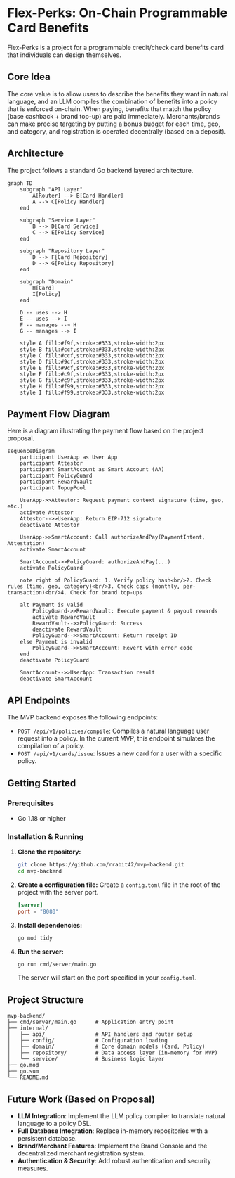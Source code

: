 # Flex-Perks: On-Chain Programmable Card Benefits

Flex-Perks is a project for a programmable credit/check card benefits card that individuals can design themselves.

## Core Idea

The core value is to allow users to describe the benefits they want in natural language, and an LLM compiles the combination of benefits into a policy that is enforced on-chain. When paying, benefits that match the policy (base cashback + brand top-up) are paid immediately. Merchants/brands can make precise targeting by putting a bonus budget for each time, geo, and category, and registration is operated decentrally (based on a deposit).

## Architecture

The project follows a standard Go backend layered architecture.

```mermaid
graph TD
    subgraph "API Layer"
        A[Router] --> B[Card Handler]
        A --> C[Policy Handler]
    end

    subgraph "Service Layer"
        B --> D[Card Service]
        C --> E[Policy Service]
    end

    subgraph "Repository Layer"
        D --> F[Card Repository]
        D --> G[Policy Repository]
    end

    subgraph "Domain"
        H[Card]
        I[Policy]
    end

    D -- uses --> H
    E -- uses --> I
    F -- manages --> H
    G -- manages --> I

    style A fill:#f9f,stroke:#333,stroke-width:2px
    style B fill:#ccf,stroke:#333,stroke-width:2px
    style C fill:#ccf,stroke:#333,stroke-width:2px
    style D fill:#9cf,stroke:#333,stroke-width:2px
    style E fill:#9cf,stroke:#333,stroke-width:2px
    style F fill:#c9f,stroke:#333,stroke-width:2px
    style G fill:#c9f,stroke:#333,stroke-width:2px
    style H fill:#f99,stroke:#333,stroke-width:2px
    style I fill:#f99,stroke:#333,stroke-width:2px
```

## Payment Flow Diagram

Here is a diagram illustrating the payment flow based on the project proposal.

```mermaid
sequenceDiagram
    participant UserApp as User App
    participant Attestor
    participant SmartAccount as Smart Account (AA)
    participant PolicyGuard
    participant RewardVault
    participant TopupPool

    UserApp->>Attestor: Request payment context signature (time, geo, etc.)
    activate Attestor
    Attestor-->>UserApp: Return EIP-712 signature
    deactivate Attestor

    UserApp->>SmartAccount: Call authorizeAndPay(PaymentIntent, Attestation)
    activate SmartAccount

    SmartAccount->>PolicyGuard: authorizeAndPay(...)
    activate PolicyGuard
    
    note right of PolicyGuard: 1. Verify policy hash<br/>2. Check rules (time, geo, category)<br/>3. Check caps (monthly, per-transaction)<br/>4. Check for brand top-ups

    alt Payment is valid
        PolicyGuard->>RewardVault: Execute payment & payout rewards
        activate RewardVault
        RewardVault-->>PolicyGuard: Success
        deactivate RewardVault
        PolicyGuard-->>SmartAccount: Return receipt ID
    else Payment is invalid
        PolicyGuard-->>SmartAccount: Revert with error code
    end
    deactivate PolicyGuard

    SmartAccount-->>UserApp: Transaction result
    deactivate SmartAccount
```

## API Endpoints

The MVP backend exposes the following endpoints:

- `POST /api/v1/policies/compile`: Compiles a natural language user request into a policy. In the current MVP, this endpoint simulates the compilation of a policy.
- `POST /api/v1/cards/issue`: Issues a new card for a user with a specific policy.

## Getting Started

### Prerequisites

- Go 1.18 or higher

### Installation & Running

1.  **Clone the repository:**
    ```bash
    git clone https://github.com/rrabit42/mvp-backend.git
    cd mvp-backend
    ```

2.  **Create a configuration file:**
    Create a `config.toml` file in the root of the project with the server port.
    ```toml
    [server]
    port = "8080"
    ```

3.  **Install dependencies:**
    ```bash
    go mod tidy
    ```

4.  **Run the server:**
    ```bash
    go run cmd/server/main.go
    ```
    The server will start on the port specified in your `config.toml`.

## Project Structure

```
mvp-backend/
├── cmd/server/main.go      # Application entry point
├── internal/
│   ├── api/                # API handlers and router setup
│   ├── config/             # Configuration loading
│   ├── domain/             # Core domain models (Card, Policy)
│   ├── repository/         # Data access layer (in-memory for MVP)
│   └── service/            # Business logic layer
├── go.mod
├── go.sum
└── README.md
```

## Future Work (Based on Proposal)

- **LLM Integration**: Implement the LLM policy compiler to translate natural language to a policy DSL.
- **Full Database Integration**: Replace in-memory repositories with a persistent database.
- **Brand/Merchant Features**: Implement the Brand Console and the decentralized merchant registration system.
- **Authentication & Security**: Add robust authentication and security measures.
